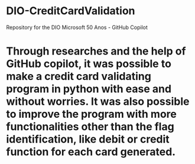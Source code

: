 # DIO-CreditCardValidation
Repository for the DIO Microsoft 50 Anos - GitHub Copilot

# Through researches and the help of GitHub copilot, it was possible to make a credit card validating program in python with ease and without worries. It was also possible to improve the program with more functionalities other than the flag identification, like debit or credit function for each card generated. #

